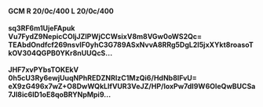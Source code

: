 #### GCM R 20/0c/400 L 20/0c/400
**sq3RF6m1UjeFApuk**<br/>**Vu7FydZ9NepicCOljJZlPWjCCWsixV8m8VGw0oWS2Qc=**<br/>**TEAbdOndfcf269nsvlF0yhC3G789ASxNvvA8RRg5DgL2I5jxXYkt8roasoTkOV304QGPB0YKr8nUUQcS...**<br/><br/>
**JHF7xvPYbsTOKEkV**<br/>**0h5cU3Ry6ewjUuqNPhREDZNRlzC1MzQi6/HdNb8IFvU=**<br/>**eX9zG496x7wZ+O8DwWQkLlfVUR3VeJZ/HP/loxPw7dI9W6OIeQwBUCSa7Jl8ic6ID1oE8qoBRYNpMpi9...**
